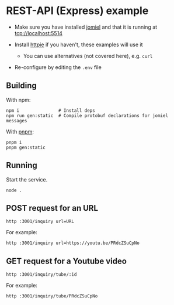 # REST-API (Express) example

- Make sure you have installed [jomiel] and that it is running at
  <tcp://localhost:5514>

- Install [httpie] if you haven't, these examples will use it
  - You can use alternatives (not covered here), e.g. `curl`

- Re-configure by editing the `.env` file

[jomiel]: https://github.com/guendto/jomiel
[httpie]: https://httpie.io/

## Building

With npm:

```shell
npm i               # Install deps
npm run gen:static  # Compile protobuf declarations for jomiel messages
```

With [pnpm]:

```shell
pnpm i
pnpm gen:static
```

[pnpm]: https://pnpm.io/

## Running

Start the service.

```shell
node .
```

## POST request for an URL

```shell
http :3001/inquiry url=URL
```

For example:

```shell
http :3001/inquiry url=https://youtu.be/PRdcZSuCpNo
```

## GET request for a Youtube video

```shell
http :3001/inquiry/tube/:id
```

For example:

```shell
http :3001/inquiry/tube/PRdcZSuCpNo
```
